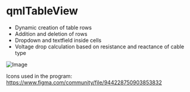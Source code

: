 # qmlTableView

- Dynamic creation of table rows
- Addition and deletion of rows
- Dropdown and textfield inside cells
- Voltage drop calculation based on resistance and reactance of cable type

![Image](https://github.com/user-attachments/assets/6b412034-73d4-4e08-902a-c58abbffb5de)

Icons used in the program: https://www.figma.com/community/file/944228750903853832